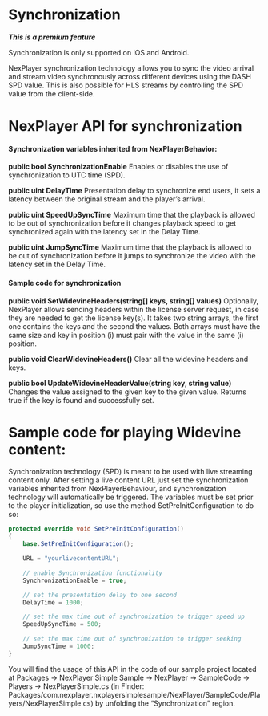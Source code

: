 # Synchronization

***This is a premium feature***

Synchronization is only supported on iOS and Android.

NexPlayer synchronization technology allows you to sync the video arrival and stream video synchronously across different devices using the DASH SPD value. This is also possible for HLS streams by controlling the SPD value from the client-side.

# NexPlayer API for synchronization

#### Synchronization variables inherited from NexPlayerBehavior:

**public bool SynchronizationEnable**
Enables or disables the use of synchronization to UTC time (SPD).

**public uint DelayTime**
Presentation delay to synchronize end users, it sets a latency between the original stream and the player’s arrival.

**public uint SpeedUpSyncTime**
Maximum time that the playback is allowed to be out of synchronization before it changes playback speed to get synchronized again with the latency set in the Delay Time.

**public uint JumpSyncTime**
Maximum time that the playback is allowed to be out of synchronization before it jumps to synchronize the video with the latency set in the Delay Time.

#### Sample code for synchronization

**public void SetWidevineHeaders(string[] keys, string[] values)**
Optionally, NexPlayer allows sending headers within the license server request, in case they are needed to get the license key(s). It takes two string arrays, the first one contains the keys and the second the values. Both arrays must have the same size and key in position (i) must pair with the value in the same (i) position.

**public void ClearWidevineHeaders()**
Clear all the widevine headers and keys.

**public bool UpdateWidevineHeaderValue(string key, string value)**
Changes the value assigned to the given key to the given value. Returns true if the key is found and successfully set.


# Sample code for playing Widevine content:

Synchronization technology (SPD) is meant to be used with live streaming content only. After setting a live content URL just set the synchronization variables inherited from NexPlayerBehaviour, and synchronization technology will automatically be triggered. The variables must be set prior to the player initialization, so use the method SetPreInitConfiguration to do so:


```csharp
protected override void SetPreInitConfiguration()
{
    base.SetPreInitConfiguration();

    URL = "yourlivecontentURL";

    // enable Synchronization functionality
    SynchronizationEnable = true;

    // set the presentation delay to one second
    DelayTime = 1000;

    // set the max time out of synchronization to trigger speed up
    SpeedUpSyncTime = 500;

    // set the max time out of synchronization to trigger seeking
    JumpSyncTime = 1000;
}
```
You will find the usage of this API in the code of our sample project located at Packages → NexPlayer Simple Sample → NexPlayer → SampleCode → Players → NexPlayerSimple.cs (in Finder: Packages/com.nexplayer.nxplayersimplesample/NexPlayer/SampleCode/Players/NexPlayerSimple.cs) by unfolding the “Synchronization” region.